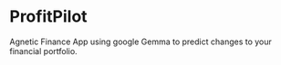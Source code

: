 # ProfitPilot
Agnetic Finance App using google Gemma to predict changes to your financial portfolio.
